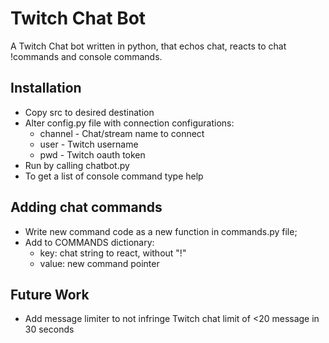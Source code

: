 # Twitch Chat Bot
A Twitch Chat bot written in python, that echos chat, reacts to chat !commands and console commands.

## Installation
 - Copy src to desired destination
 - Alter config.py file with connection configurations:
    - channel - Chat/stream name to connect
    - user - Twitch username
    - pwd - Twitch oauth token
 - Run by calling chatbot.py
 - To get a list of console command type help

## Adding chat commands
 - Write new command code as a new function in commands.py file;
 - Add to COMMANDS dictionary:
    - key: chat string to react, without "!"
    - value: new command pointer

## Future Work
 - Add message limiter to not infringe Twitch chat limit of <20 message in 30 seconds
